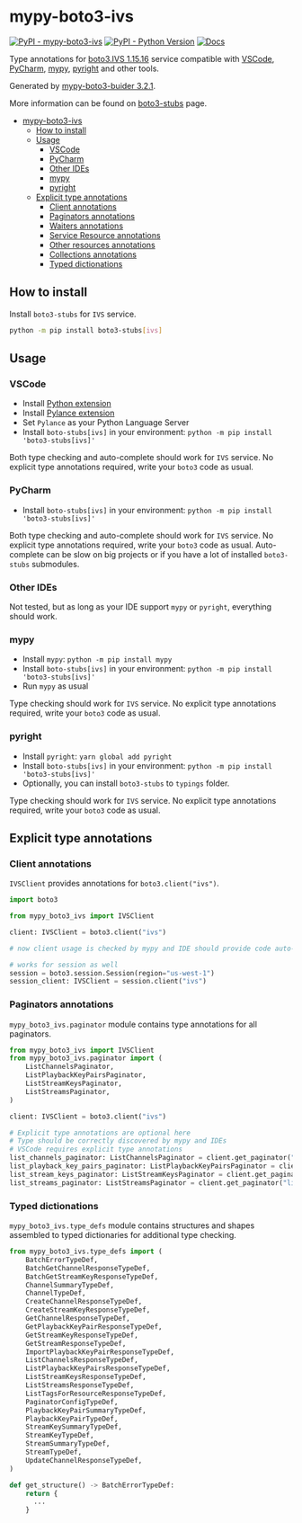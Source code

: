 # mypy-boto3-ivs

[![PyPI - mypy-boto3-ivs](https://img.shields.io/pypi/v/mypy-boto3-ivs.svg?color=blue)](https://pypi.org/project/mypy-boto3-ivs)
[![PyPI - Python Version](https://img.shields.io/pypi/pyversions/mypy-boto3-ivs.svg?color=blue)](https://pypi.org/project/mypy-boto3-ivs)
[![Docs](https://img.shields.io/readthedocs/mypy-boto3-builder.svg?color=blue)](https://mypy-boto3-builder.readthedocs.io/)

Type annotations for
[boto3.IVS 1.15.16](https://boto3.amazonaws.com/v1/documentation/api/1.15.16/reference/services/ivs.html#IVS) service
compatible with
[VSCode](https://code.visualstudio.com/),
[PyCharm](https://www.jetbrains.com/pycharm/),
[mypy](https://github.com/python/mypy),
[pyright](https://github.com/microsoft/pyright)
and other tools.

Generated by [mypy-boto3-buider 3.2.1](https://github.com/vemel/mypy_boto3_builder).

More information can be found on [boto3-stubs](https://pypi.org/project/boto3-stubs/) page.

- [mypy-boto3-ivs](#mypy-boto3-ivs)
  - [How to install](#how-to-install)
  - [Usage](#usage)
    - [VSCode](#vscode)
    - [PyCharm](#pycharm)
    - [Other IDEs](#other-ides)
    - [mypy](#mypy)
    - [pyright](#pyright)
  - [Explicit type annotations](#explicit-type-annotations)
    - [Client annotations](#client-annotations)
    - [Paginators annotations](#paginators-annotations)
    - [Waiters annotations](#waiters-annotations)
    - [Service Resource annotations](#service-resource-annotations)
    - [Other resources annotations](#other-resources-annotations)
    - [Collections annotations](#collections-annotations)
    - [Typed dictionations](#typed-dictionations)

## How to install

Install `boto3-stubs` for `IVS` service.

```bash
python -m pip install boto3-stubs[ivs]
```

## Usage

### VSCode

- Install [Python extension](https://marketplace.visualstudio.com/items?itemName=ms-python.python)
- Install [Pylance extension](https://marketplace.visualstudio.com/items?itemName=ms-python.vscode-pylance)
- Set `Pylance` as your Python Language Server
- Install `boto-stubs[ivs]` in your environment: `python -m pip install 'boto3-stubs[ivs]'`

Both type checking and auto-complete should work for `IVS` service.
No explicit type annotations required, write your `boto3` code as usual.

### PyCharm

- Install `boto-stubs[ivs]` in your environment: `python -m pip install 'boto3-stubs[ivs]'`

Both type checking and auto-complete should work for `IVS` service.
No explicit type annotations required, write your `boto3` code as usual.
Auto-complete can be slow on big projects or if you have a lot of installed `boto3-stubs` submodules.

### Other IDEs

Not tested, but as long as your IDE support `mypy` or `pyright`, everything should work.

### mypy

- Install `mypy`: `python -m pip install mypy`
- Install `boto-stubs[ivs]` in your environment: `python -m pip install 'boto3-stubs[ivs]'`
- Run `mypy` as usual

Type checking should work for `IVS` service.
No explicit type annotations required, write your `boto3` code as usual.

### pyright

- Install `pyright`: `yarn global add pyright`
- Install `boto-stubs[ivs]` in your environment: `python -m pip install 'boto3-stubs[ivs]'`
- Optionally, you can install `boto3-stubs` to `typings` folder.

Type checking should work for `IVS` service.
No explicit type annotations required, write your `boto3` code as usual.

## Explicit type annotations

### Client annotations

`IVSClient` provides annotations for `boto3.client("ivs")`.

```python
import boto3

from mypy_boto3_ivs import IVSClient

client: IVSClient = boto3.client("ivs")

# now client usage is checked by mypy and IDE should provide code auto-complete

# works for session as well
session = boto3.session.Session(region="us-west-1")
session_client: IVSClient = session.client("ivs")
```

### Paginators annotations

`mypy_boto3_ivs.paginator` module contains type annotations for all paginators.

```python
from mypy_boto3_ivs import IVSClient
from mypy_boto3_ivs.paginator import (
    ListChannelsPaginator,
    ListPlaybackKeyPairsPaginator,
    ListStreamKeysPaginator,
    ListStreamsPaginator,
)

client: IVSClient = boto3.client("ivs")

# Explicit type annotations are optional here
# Type should be correctly discovered by mypy and IDEs
# VSCode requires explicit type annotations
list_channels_paginator: ListChannelsPaginator = client.get_paginator("list_channels")
list_playback_key_pairs_paginator: ListPlaybackKeyPairsPaginator = client.get_paginator("list_playback_key_pairs")
list_stream_keys_paginator: ListStreamKeysPaginator = client.get_paginator("list_stream_keys")
list_streams_paginator: ListStreamsPaginator = client.get_paginator("list_streams")
```







### Typed dictionations

`mypy_boto3_ivs.type_defs` module contains structures and shapes assembled
to typed dictionaries for additional type checking.

```python
from mypy_boto3_ivs.type_defs import (
    BatchErrorTypeDef,
    BatchGetChannelResponseTypeDef,
    BatchGetStreamKeyResponseTypeDef,
    ChannelSummaryTypeDef,
    ChannelTypeDef,
    CreateChannelResponseTypeDef,
    CreateStreamKeyResponseTypeDef,
    GetChannelResponseTypeDef,
    GetPlaybackKeyPairResponseTypeDef,
    GetStreamKeyResponseTypeDef,
    GetStreamResponseTypeDef,
    ImportPlaybackKeyPairResponseTypeDef,
    ListChannelsResponseTypeDef,
    ListPlaybackKeyPairsResponseTypeDef,
    ListStreamKeysResponseTypeDef,
    ListStreamsResponseTypeDef,
    ListTagsForResourceResponseTypeDef,
    PaginatorConfigTypeDef,
    PlaybackKeyPairSummaryTypeDef,
    PlaybackKeyPairTypeDef,
    StreamKeySummaryTypeDef,
    StreamKeyTypeDef,
    StreamSummaryTypeDef,
    StreamTypeDef,
    UpdateChannelResponseTypeDef,
)

def get_structure() -> BatchErrorTypeDef:
    return {
      ...
    }
```
